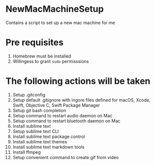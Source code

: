 # NewMacMachineSetup
Contains a script to set up a new mac machine for me

# Pre requisites
1. Homebrew must be installed
1. Willingess to grant `sudo` permisssions

# The following actions will be taken
1. Setup .gitconfig
1. Setup default .gitignore with ingore files defined for macOS, Xcode, Swift, Objective C, Swift Package Manager
1. Setup git bash completion
1. Setup command to restart audio daemon on Mac
1. Setup command to restart bluetooth daemon on Mac
1. Install sublime text
1. Setup sublime text CLI
1. Install sublime text package control
1. Install sublime text themes
1. Install sublime text markdown tools
1. Install ffmpeg
1. Setup convenient command to create gif from video



